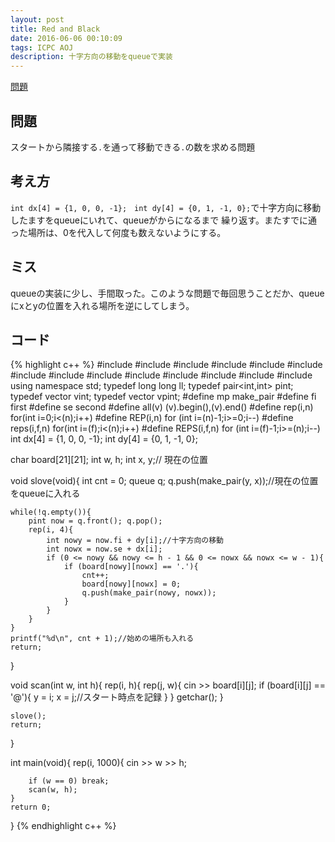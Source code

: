 ```yaml
---
layout: post
title: Red and Black
date: 2016-06-06 00:10:09
tags: ICPC AOJ
description: 十字方向の移動をqueueで実装
---
```


[問題](http://judge.u-aizu.ac.jp/onlinejudge/description.jsp?id=1130)

## 問題
スタートから隣接する`.`を通って移動できる`.`の数を求める問題

## 考え方
`int dx[4] = {1, 0, 0, -1};　int dy[4] = {0, 1, -1, 0};`で十字方向に移動したますをqueueにいれて、queueがからになるまで
繰り返す。またすでに通った場所は、0を代入して何度も数えないようにする。

## ミス
queueの実装に少し、手間取った。このような問題で毎回思うことだか、queueにxとyの位置を入れる場所を逆にしてしまう。

## コード

{% highlight c++ %}
#include <iostream>
#include <string>
#include <algorithm>
#include <functional>
#include <vector>
#include <stack>
#include <queue>
#include <set>
#include <bitset>
#include <map>
#include <cstdio>
#include <cstdlib>
#include <cstring>
#include <cmath>
using namespace std;
typedef long long ll;
typedef pair<int,int> pint;
typedef vector<int> vint;
typedef vector<pint> vpint;
#define mp make_pair
#define fi first
#define se second
#define all(v) (v).begin(),(v).end()
#define rep(i,n) for(int i=0;i<(n);i++)
#define REP(i,n) for (int i=(n)-1;i>=0;i--)
#define reps(i,f,n) for(int i=(f);i<(n);i++)
#define REPS(i,f,n) for (int i=(f)-1;i>=(n);i--)
int dx[4] = {1, 0, 0, -1};
int dy[4] = {0, 1, -1, 0};

char board[21][21];
int w, h;
int x, y;// 現在の位置

void slove(void){
	int cnt = 0;
	queue<pint> q;
	q.push(make_pair(y, x));//現在の位置をqueueに入れる

	while(!q.empty()){
		pint now = q.front(); q.pop();
		rep(i, 4){
			int nowy = now.fi + dy[i];//十字方向の移動
			int nowx = now.se + dx[i];
			if (0 <= nowy && nowy <= h - 1 && 0 <= nowx && nowx <= w - 1){
				if (board[nowy][nowx] == '.'){
					cnt++;
					board[nowy][nowx] = 0;
					q.push(make_pair(nowy, nowx));
				}
			}
		}
	}
	printf("%d\n", cnt + 1);//始めの場所も入れる
	return;
}

void scan(int w, int h){
	rep(i, h){
		rep(j, w){
			cin >> board[i][j];
			if (board[i][j] == '@'){
				y = i; x = j;//スタート時点を記録
			}
		}
		getchar();
	}

	slove();
	return;
}

int main(void){
	rep(i, 1000){
		cin >> w >> h;

		if (w == 0) break;
		scan(w, h);
	}
	return 0;
}
{% endhighlight c++ %}